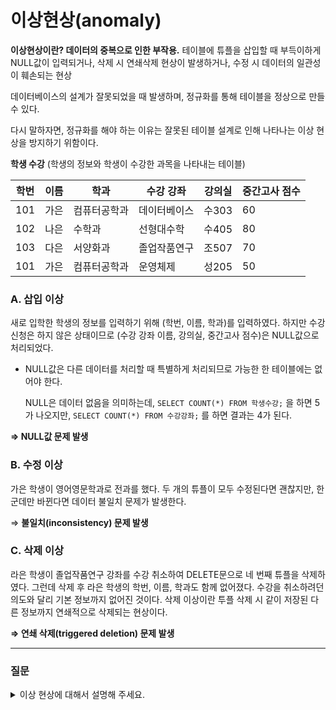 # 이상현상(anomaly)

**이상현상이란?
데이터의 중복으로 인한 부작용.**
테이블에 튜플을 삽입할 때 부득이하게 NULL값이 입력되거나, 
삭제 시 연쇄삭제 현상이 발생하거나, 
수정 시 데이터의 일관성이 훼손되는 현상

데이터베이스의 설계가 잘못되었을 때 발생하며, 정규화를 통해 테이블을 정상으로 만들 수 있다.

다시 말하자면, 정규화를 해야 하는 이유는 잘못된 테이블 설계로 인해 나타나는 이상 현상을 방지하기 위함이다.

**학생 수강** (학생의 정보와 학생이 수강한 과목을 나타내는 테이블)

| 학번 | 이름 | 학과 | 수강 강좌 | 강의실 | 중간고사 점수 |
| --- | --- | --- | --- | --- | --- |
| 101 | 가은 | 컴퓨터공학과 | 데이터베이스 | 수303 | 60 |
| 102 | 나은 | 수학과 | 선형대수학 | 수405 | 80 |
| 103 | 다은 | 서양화과 | 졸업작품연구 | 조507 | 70
| 101 | 가은 | 컴퓨터공학과 | 운영체제 | 성205 | 50 |

### A. 삽입 이상

새로 입학한 학생의 정보를 입력하기 위해 (학번, 이름, 학과)를 입력하였다. 
하지만 수강신청은 하지 않은 상태이므로 (수강 강좌 이름, 강의실, 중간고사 점수)은 NULL값으로 처리되었다.

- NULL값은 다른 데이터를 처리할 때 특별하게 처리되므로 가능한 한 테이블에는 없어야 한다.
    
    NULL은 데이터 없음을 의미하는데, `SELECT COUNT(*) FROM 학생수강;` 을 하면 5가 나오지만, `SELECT COUNT(*) FROM 수강강좌;` 를 하면 결과는 4가 된다. 
    

**⇒ NULL값 문제 발생**

### B. 수정 이상

가은 학생이 영어영문학과로 전과를 했다.
두 개의 튜플이 모두 수정된다면 괜찮지만, 한 군데만 바뀐다면 데이터 불일치 문제가 발생한다.

⇒ **불일치(inconsistency) 문제 발생**

### C. 삭제 이상

라은 학생이 졸업작품연구 강좌를 수강 취소하여 DELETE문으로 네 번째 튜플을 삭제하였다. 
그런데 삭제 후 라은 학생의 학번, 이름, 학과도 함께 없어졌다. 수강을 취소하려던 의도와 달리 기본 정보까지 없어진 것이다. 
삭제 이상이란 투플 삭제 시 같이 저장된 다른 정보까지 연쇄적으로 삭제되는 현상이다.

**⇒ 연쇄 삭제(triggered deletion) 문제 발생**


---


### 질문
<details>
<summary>이상 현상에 대해서 설명해 주세요.</summary>
  <div markdown="1">
    데이터의 중복으로 인한 부작용을 말합니다 <br />
    삽입 이상 : 데이터를 삽입하는 데 필요없는 속성도 함께 추가해야함 <br />
    수정 이상 : 데이터를 갱신한 이후 일관성이 위반됨 <br />
    삭제 이상 : 데이터를 삭제하는 데 의도하지 않은 것이 함께 삭제됨, 정보 손실이 일어남 <br />
  </div>
</details>

   

